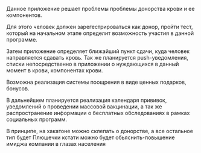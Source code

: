 Данное приложение решает проблемы проблемы донорства крови и ее компонентов.

Для этого человек должен зарегестрироваться как донор, пройти тест, который на начальном этапе определит возможность участия в данной программе.

Затем приложение определяет ближайший пункт сдачи, куда человек направляется сдавать кровь.
Так же планируется push-уведомления, списки непосредственно в приложении о нуждающихся в данный момент в крови, компонентах крови.

Возможна реализация системы поощрения в виде ценных подарков, бонусов.

В дальнейшем планируется реализация календаря прививок, уведомлений о проведении массовой вакцинации, а так же распространение информации 
о бесплатных обследованиях в рамках социальных программ.

В принципе, на хакатоне можно склепать о донорстве, а все остальное тип будет
Плюшечки кстати можно будет обьяснить-повышение имиджа компании в глазах населения
